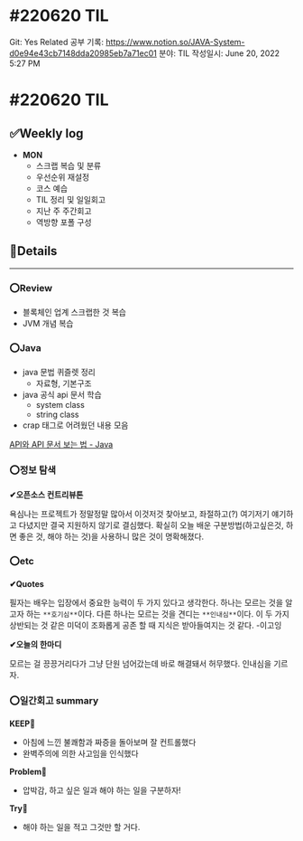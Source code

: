 # #220620 TIL

Git: Yes
Related 공부 기록: https://www.notion.so/JAVA-System-d0e94e43cb7148dda20985eb7a71ec01
분야: TIL
작성일시: June 20, 2022 5:27 PM

# #220620 TIL

## ****✅Weekly log****

- **MON**
    - 스크랩 복습 및 분류
    - 우선순위 재설정
    - 코스 예습
    - TIL 정리 및 일일회고
    - 지난 주 주간회고
    - 역방향 포폴 구성

## 💌Details

---

### ⭕Review

- 블록체인 업계 스크랩한 것 복습
- JVM 개념 복습

### ⭕Java

- java 문법 퀴즐렛 정리
    - 자료형, 기본구조
- java 공식 api 문서 학습
    - system class
    - string class
- crap 태그로 어려웠던 내용 모음

[API와 API 문서 보는 법 - Java](https://opentutorials.org/module/516/6222)

### ⭕정보 탐색

**✔오픈소스 컨트리뷰톤**

욕심나는 프로젝트가 정말정말 많아서 이것저것 찾아보고, 좌절하고(?) 여기저기 얘기하고 다녔지만 결국 지원하지 않기로 결심했다. 확실히 오늘 배운 구분방법(하고싶은것, 하면 좋은 것, 해야 하는 것)을 사용하니 많은 것이 명확해졌다. 

### ⭕etc

**✔Quotes**

필자는 배우는 입장에서 중요한 능력이 두 가지 있다고 생각한다. 
하나는 모르는 것을 알고자 하는 `**호기심**`이다. 
다른 하나는 모르는 것을 견디는 `**인내심**`이다. 
이 두 가지 상반되는 것 같은 미덕이 조화롭게 공존 할 때 지식은 받아들여지는 것 같다.
-이고잉

**✔오늘의 한마디**

모르는 걸 끙끙거리다가 그냥 단원 넘어갔는데 바로 해결돼서 허무했다.
인내심을 기르자.

### ⭕일간회고 summary

**KEEP🚩**

- 아침에 느낀 불쾌함과 짜증을 돌아보며 잘 컨트롤했다
- 완벽주의에 의한 사고임을 인식했다

**Problem🚨**

- 압박감, 하고 싶은 일과 해야 하는 일을 구분하자!

**Try🌱**

- 해야 하는 일을 적고 그것만 할 거다.